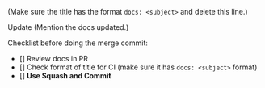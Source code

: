 (Make sure the title has the format `docs: <subject>` and delete this line.)

Update (Mention the docs updated.)

Checklist before doing the merge commit:
- [] Review docs in PR
- [] Check format of title for CI (make sure it has `docs: <subject>` format)
- [] **Use Squash and Commit**